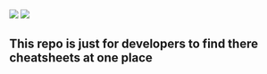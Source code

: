 ### <img src="https://img.shields.io/badge/crepantherx.dev-0A0A0A?style=for-the-badge&logo=crepantherx.dev&logoColor=white"/> <img src="https://img.shields.io/badge/Linux-FCC624?style=for-the-badge&logo=linux&logoColor=black" />
## This repo is just for developers to find there cheatsheets at one place
